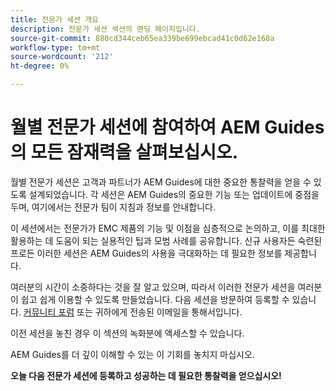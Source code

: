 ```yaml
---
title: 전문가 세션 개요
description: 전문가 세션 섹션의 랜딩 페이지입니다.
source-git-commit: 880cd344ceb65ea339be699ebcad41c0d62e168a
workflow-type: tm+mt
source-wordcount: '212'
ht-degree: 0%

---
```


# 월별 전문가 세션에 참여하여 AEM Guides의 모든 잠재력을 살펴보십시오.

월별 전문가 세션은 고객과 파트너가 AEM Guides에 대한 중요한 통찰력을 얻을 수 있도록 설계되었습니다. 각 세션은 AEM Guides의 중요한 기능 또는 업데이트에 중점을 두며, 여기에서는 전문가 팀이 지침과 정보를 안내합니다.

이 세션에서는 전문가가 EMC 제품의 기능 및 이점을 심층적으로 논의하고, 이를 최대한 활용하는 데 도움이 되는 실용적인 팁과 모범 사례를 공유합니다. 신규 사용자든 숙련된 프로든 이러한 세션은 AEM Guides의 사용을 극대화하는 데 필요한 정보를 제공합니다.

여러분의 시간이 소중하다는 것을 잘 알고 있으며, 따라서 이러한 전문가 세션을 여러분이 쉽고 쉽게 이용할 수 있도록 만들었습니다. 다음 세션을 방문하여 등록할 수 있습니다. [커뮤니티 포럼](https://experienceleaguecommunities.adobe.com/t5/experience-manager-guides/ct-p/aem-xml-documentation) 또는 귀하에게 전송된 이메일을 통해서입니다.

이전 세션을 놓친 경우 이 섹션의 녹화분에 액세스할 수 있습니다.

AEM Guides를 더 깊이 이해할 수 있는 이 기회를 놓치지 마십시오.

**오늘 다음 전문가 세션에 등록하고 성공하는 데 필요한 통찰력을 얻으십시오!**
